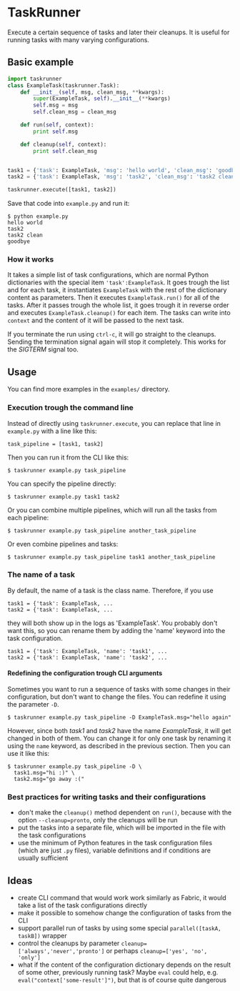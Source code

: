 # TaskRunner

Execute a certain sequence of tasks and later their cleanups. It is useful for
running tasks with many varying configurations.

## Basic example

```python
import taskrunner
class ExampleTask(taskrunner.Task):
    def __init__(self, msg, clean_msg, **kwargs):
        super(ExampleTask, self).__init__(**kwargs)
        self.msg = msg
        self.clean_msg = clean_msg

    def run(self, context):
        print self.msg

    def cleanup(self, context):
        print self.clean_msg


task1 = {'task': ExampleTask, 'msg': 'hello world', 'clean_msg': 'goodbye'}
task2 = {'task': ExampleTask, 'msg': 'task2', 'clean_msg': 'task2 clean'}

taskrunner.execute([task1, task2])
```

Save that code into `example.py` and run it:

    $ python example.py
    hello world
    task2
    task2 clean
    goodbye


### How it works

It takes a simple list of task configurations, which are normal Python
dictionaries with the special item `'task':ExampleTask`. It goes trough the
list and for each task, it instantiates `ExampleTask` with the rest of the
dictionary content as parameters. Then it executes `ExampleTask.run()` for all
of the tasks. After it passes trough the whole list, it goes trough it in
reverse order and executes `ExampleTask.cleanup()` for each item. The tasks can
write into `context` and the content of it will be passed to the next task.

If you terminate the run using `ctrl-c`, it will go straight to the cleanups.
Sending the termination signal again will stop it completely. This works for
the *SIGTERM* signal too.

## Usage

You can find more examples in the `examples/` directory.

### Execution trough the command line

Instead of directly using `taskrunner.execute`, you can replace that line in
`example.py` with a line like this:

    task_pipeline = [task1, task2]

Then you can run it from the CLI like this:

    $ taskrunner example.py task_pipeline

You can specify the pipeline directly:

    $ taskrunner example.py task1 task2

Or you can combine multiple pipelines, which will run all the tasks from each
pipeline:

    $ taskrunner example.py task_pipeline another_task_pipeline

Or even combine pipelines and tasks:

    $ taskrunner example.py task_pipeline task1 another_task_pipeline

### The name of a task

By default, the name of a task is the class name. Therefore, if you use

    task1 = {'task': ExampleTask, ...
    task2 = {'task': ExampleTask, ...

they will both show up in the logs as 'ExampleTask'. You probably don't want
this, so you can rename them by adding the 'name' keyword into the task
configuration.

    task1 = {'task': ExampleTask, 'name': 'task1', ...
    task2 = {'task': ExampleTask, 'name': 'task2', ...

#### Redefining the configuration trough CLI arguments

Sometimes you want to run a sequence of tasks with some changes in their
configuration, but don't want to change the files. You can redefine it using
the parameter `-D`.

    $ taskrunner example.py task_pipeline -D ExampleTask.msg="hello again"

However, since both *task1* and *task2* have the name *ExampleTask*, it will get
changed in both of them. You can change it for only one task by renaming it
using the `name` keyword, as described in the previous section. Then you can
use it like this:

    $ taskrunner example.py task_pipeline -D \
      task1.msg="hi :)" \
      task2.msg="go away :("
    

### Best practices for writing tasks and their configurations
* don't make the `cleanup()` method dependent on `run()`, because with the
  option `--cleanup=pronto`, only the cleanups will be run
* put the tasks into a separate file, which will be imported in the file with
  the task configurations
* use the minimum of Python features in the task configuration files (which are
  just `.py` files), variable definitions and if conditions are usually
  sufficient

## Ideas

* create CLI command that would work work similarly as Fabric, it would take a
  list of the task configurations directly
* make it possible to somehow change the configuration of tasks from the CLI
* support parallel run of tasks by using some special
  `parallel([taskA, taskB])` wrapper
* control the cleanups by parameter `cleanup=['always','never','pronto']` or
  perhaps `cleanup=['yes', 'no', 'only']`
* what if the content of the configuration dictionary depends on the result of
  some other, previously running task? Maybe `eval` could help, e.g.
  `eval("context['some-result']")`, but that is of course quite dangerous
